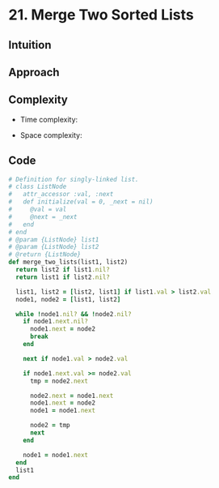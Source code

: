 # 21. Merge Two Sorted Lists

## Intuition

## Approach
<!-- Describe your approach to solving the problem. -->

## Complexity

- Time complexity:
<!-- Add your time complexity here, e.g. $$O(n)$$ -->

- Space complexity:
<!-- Add your space complexity here, e.g. $$O(n)$$ -->

## Code

```ruby
# Definition for singly-linked list.
# class ListNode
#   attr_accessor :val, :next
#   def initialize(val = 0, _next = nil)
#     @val = val
#     @next = _next
#   end
# end
# @param {ListNode} list1
# @param {ListNode} list2
# @return {ListNode}
def merge_two_lists(list1, list2)
  return list2 if list1.nil?
  return list1 if list2.nil?

  list1, list2 = [list2, list1] if list1.val > list2.val
  node1, node2 = [list1, list2]

  while !node1.nil? && !node2.nil?
    if node1.next.nil?
      node1.next = node2
      break
    end

    next if node1.val > node2.val

    if node1.next.val >= node2.val
      tmp = node2.next

      node2.next = node1.next
      node1.next = node2
      node1 = node1.next

      node2 = tmp
      next
    end

    node1 = node1.next
  end
  list1
end
```
